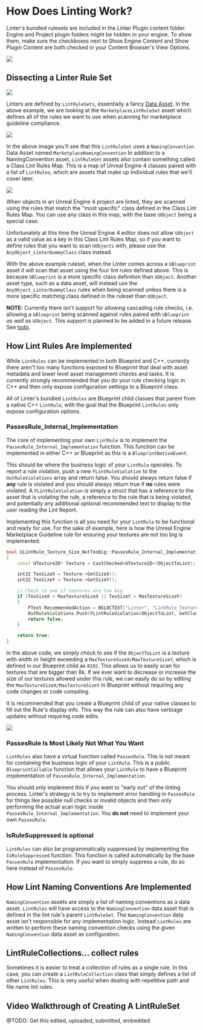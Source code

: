 # How Does Linting Work?

Linter's bundled rulesets are included in the Linter Plugin content folder. Engine and Project plugin folders might be hidden in your engine. To show them, make sure the checkboxes next to Show Engine Content and Show Plugin Content are both checked in your Content Browser's View Options.

![](img/ShowPluginContent.png)

## Dissecting a Linter Rule Set

![](img/MarketplaceLinterFolder.png)

Linters are defined by `LintRuleSets`, essentially a fancy [Data Asset](https://www.youtube.com/watch?v=gLWXZ3FXhO8). In the above example, we are looking at the `MarketplaceLintRuleSet` asset which defines all of the rules we want to use when scanning for marketplace guideline compliance.

![](img/MarketplaceLintRuleSet.png)

In the above image you'll see that this `LintRuleSet` uses a `NamingConvention` Data Asset named `MarketplaceNamingConvention` In addition to a NamingConvention asset, `LintRuleSet` assets also contain something called a Class Lint Rules Map. This is a map of Unreal Engine 4 classes paired with a list of `LintRules`, which are assets that make up individual rules that we'll cover later.

![](img/LintRulesMap.png)

When objects in an Unreal Engine 4 project are linted, they are scanned using the rules that match the "most specific" class defined in the Class Lint Rules Map. You can use any class in this map, with the base `UObject` being a special case.

Unfortunately at this time the Unreal Engine 4 editor does not allow `UObject` as a valid value as a key in this Class Lint Rules Map, so if you want to define rules that you want to scan `UObjects` with, please use the `AnyObject_LinterDummyClass` class instead.

With the above example ruleset, when the Linter comes across a `UBlueprint` asset it will scan that asset using the four lint rules defined above. This is because `UBlueprint` is a more specific class definition than `UObject`. Another asset type, such as a data asset, will instead use the `AnyObject_LinterDummyClass` rules when being scanned unless there is a more specific matching class defined in the ruleset than `UObject`.

**NOTE:** Currently there isn't support for allowing cascading rule checks, i.e. allowing a `UBlueprint` being scanned against rules paired with `UBlueprint` *as well as* `UObject`. This support is planned to be added in a future release. See [todo](/todo).

## How Lint Rules Are Implemented

While `LintRules` can be implemented in both Blueprint and C++, currently there aren't too many functions exposed to Blueprint that deal with asset metadata and lower level asset management checks and tasks. It is currently strongly recommended that you do your rule checking logic in C++ and then only expose configuration settings to a Blueprint class.

All of Linter's bundled `LintRules` are Blueprint child classes that parent from a native C++ `LintRule`, with the goal that the Blueprint `LintRules` only expose configuration options.

### PassesRule_Internal_Implementation

The core of implementing your own `LintRule` is to implement the `PassesRule_Internal_Implementation` function. This function can be implemented in either C++ or Blueprint as this is a `BlueprintNativeEvent`. 

This should be where the business logic of your `LintRule` operates. To report a rule violation, push a new `FLintRuleViolation` to the `OutRuleViolations` array and return false. You should always return false if **any** rule is violated and you should always return true if **no** rules were violated. A `FLintRuleViolation` is simply a struct that has a reference to the asset that is violating the rule, a reference to the rule that is being violated, and potentially any additional optional recommended text to display to the user reading the Lint Report.

Implementing this function is all you need for your `LintRule` to be functional and ready for use. For the sake of example, here is how the Unreal Engine Marketplace Guideline rule for ensuring your textures are not too big is implemented:

```cpp
bool ULintRule_Texture_Size_NotTooBig::PassesRule_Internal_Implementation(UObject* ObjectToLint, const ULintRuleSet* ParentRuleSet, TArray<FLintRuleViolation>& OutRuleViolations) const
{
	const UTexture2D* Texture = CastChecked<UTexture2D>(ObjectToLint);

	int32 TexSizeX = Texture->GetSizeX();
	int32 TexSizeY = Texture->GetSizeY();

	// Check to see if textures are too big
	if (TexSizeX > MaxTextureSizeX || TexSizeY > MaxTextureSizeY)
	{
		FText RecommendedAction = NSLOCTEXT("Linter", "LintRule_Texture_Size_NotTooBig_TooBig", "Please shrink your textures dimensions so that they fit within {0}x{1} pixels.");
		OutRuleViolations.Push(FLintRuleViolation(ObjectToLint, GetClass(), FText::FormatOrdered(RecommendedAction, MaxTextureSizeX, MaxTextureSizeY)));
		return false;
	}

	return true;
}
```

In the above code, we simply check to see if the `ObjectToLint` is a texture with width or height exceeding a `MaxTextureSizeX/MaxTextureSizeY`, which is defined in our Blueprint child as `8192`. This allows us to easily scan for textures that are bigger than 8k. If we ever want to decrease or increase the size of our textures allowed under this rule, we can easily do so by editing the `MaxTextureSizeX/MaxTextureSizeY` in Blueprint without requiring any code changes or code compiling.

It is recommended that you create a Blueprint child of your native classes to fill out the Rule's display info. This way the rule can also have verbiage updates without requiring code edits.

![](img/LintRulesInBP.png)

### PassesRule Is Most Likely Not What You Want

`LintRules` also have a virtual function called `PassesRule`. This is not meant for containing the business logic of your `LintRule`. This is a public `BlueprintCallable` function that allows your `LintRule` to have a Blueprint implementation of `PassesRule_Internal_Implementation`.

You should only implement this if you want to "early out" of the linting process. Linter's strategy is to try to implement error handling in `PassesRule` for things like possible null checks or invalid objects and then only performing the actual scan logic inside `PassesRule_Internal_Implementation`. You **do not** need to implement your own `PassesRule`.

### IsRuleSuppressed is optional

`LintRules` can also be programmatically suppressed by implementing the `IsRuleSuppressed` function. This function is called automatically by the base `PassesRule` implementation. If you want to simply suppress a rule, do so here instead of `PassesRule`.

## How Lint Naming Conventions Are Implemented

`NamingConvention` assets are simply a list of naming conventions as a data asset. `LintRules` will have access to the `NamingConvention` data asset that is defined in the lint rule's parent `LintRuleSet`. The `NamingConvention` data asset isn't responsible for any implementation logic. Instead `LintRules` are written to perform these naming convention checks using the given `NamingConvention` data asset as configuration. 

## LintRuleCollections... collect rules

Sometimes it is easier to treat a collection of rules as a single rule. In this case, you can create a `LintRuleCollection` class that simply defines a list of other `LintRules`. This is very useful when dealing with repetitive path and file name lint rules.

## Video Walkthrough of Creating A LintRuleSet

@TODO: Get this edited, uploaded, submitted, embedded